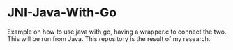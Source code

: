 # JNI-Java-With-Go
Example on how to use java with go, having a wrapper.c to connect the two. This will be run from Java. This repository is the result of my research.
